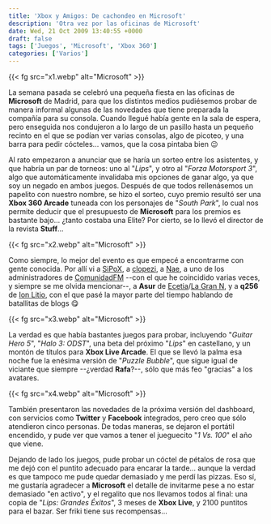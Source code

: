```yaml
---
title: 'Xbox y Amigos: De cachondeo en Microsoft'
description: 'Otra vez por las oficinas de Microsoft'
date: Wed, 21 Oct 2009 13:40:55 +0000
draft: false
tags: ['Juegos', 'Microsoft', 'Xbox 360']
categories: ['Varios']
---
```


{{< fg src="x1.webp" alt="Microsoft" >}}

La semana pasada se celebró una pequeña fiesta en las oficinas de **Microsoft** de Madrid, para que los distintos medios pudiésemos probar de manera informal algunas de las novedades que tiene preparada la compañía para su consola. Cuando llegué había gente en la sala de espera, pero enseguida nos condujeron a lo largo de un pasillo hasta un pequeño recinto en el que se podían ver varias consolas, algo de picoteo, y una barra para pedir cócteles... vamos, que la cosa pintaba bien :wink:

Al rato empezaron a anunciar que se haría un sorteo entre los asistentes, y que habría un par de torneos: uno al "_Lips_", y otro al "_Forza Motorsport 3_", algo que automáticamente invalidaba mis opciones de ganar algo, ya que soy un negado en ambos juegos. Después de que todos rellenásemos un papelito con nuestro nombre, se hizo el sorteo, cuyo premio resultó ser una **Xbox 360 Arcade** tuneada con los personajes de "_South Park_", lo cual nos permite deducir que el presupuesto de **Microsoft** para los premios es bastante bajo... ¿tanto costaba una Elite? Por cierto, se lo llevó el director de la revista **Stuff**...

{{< fg src="x2.webp" alt="Microsoft" >}}

Como siempre, lo mejor del evento es que empecé a encontrarme con gente conocida. Por allí vi a [SiPoX](http://www.undeadcode.com/), a [clopezi](http://www.clopezi.es/), a [Nae](http://naemem.blogspot.com/), a uno de los administradores de [ComunidadFM](http://comunidadfm.com/) --con el que he coincidido varias veces, y siempre se me olvida mencionar--, a **Asur** de [Ecetia](http://ecetia.com/author/ricardo)/[La Gran N](http://www.lagrann.com/), y a **q256** de [Ion Litio](http://www.ionlitio.com/), con el que pasé la mayor parte del tiempo hablando de batallitas de blogs :yum:

{{< fg src="x3.webp" alt="Microsoft" >}}

La verdad es que había bastantes juegos para probar, incluyendo "_Guitar Hero 5_", "_Halo 3: ODST_", una beta del próximo "_Lips_" en castellano, y un montón de títulos para **Xbox Live Arcade**. El que se llevó la palma esa noche fue la enésima versión de "_Puzzle Bubble_", que sigue igual de viciante que siempre --¿verdad **Rafa**?--, sólo que más feo "gracias" a los avatares.

{{< fg src="x4.webp" alt="Microsoft" >}}

También presentaron las novedades de la próxima versión del dashboard, con servicios como **Twitter** y **Facebook** integrados, pero creo que sólo atendieron cinco personas. De todas maneras, se dejaron el portátil encendido, y pude ver que vamos a tener el jueguecito "_1 Vs. 100_" el año que viene.

Dejando de lado los juegos, pude probar un cóctel de pétalos de rosa que me dejó con el puntito adecuado para encarar la tarde... aunque la verdad es que tampoco me pude quedar demasiado y me perdí las pizzas. Eso sí, me gustaría agradecer a **Microsoft** el detalle de invitarme pese a no estar demasiado "en activo", y el regalito que nos llevamos todos al final: una copia de "_Lips: Grandes Éxitos_", 3 meses de **Xbox Live**, y 2100 puntitos para el bazar. Ser friki tiene sus recompensas...